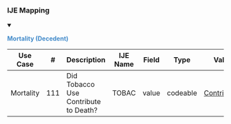 ### IJE Mapping

<style>
 .context-menu {cursor: context-menu; color: #438bca;}
 .context-menu:hover {opacity: 0.5;}
</style>
<details open>

<summary>

<strong class='context-menu'> Mortality (Decedent) </strong>

</summary>
<table class='grid'>
<thead>
  <tr>
    <th style='text-align: center'><strong>Use Case</strong></th>
    <th><strong>#</strong></th>
    <th><strong>Description</strong></th>
    <th><strong>IJE Name</strong></th>
    <th><strong>Field</strong></th>
    <th><strong>Type</strong></th>
    <th><strong>Value Set/Comments</strong></th>
  </tr>
</thead>
<tbody>
<tr>
  <td style='text-align: center'>Mortality</td>
  <td>111</td>
  <td>Did Tobacco Use Contribute to Death?</td>
  <td>TOBAC</td>
  <td>value</td>
  <td>codeable</td>
  <td><a href='ValueSet-vrdr-contributory-tobacco-use-vs.html'>ContributoryTobaccoUseVS</a></td>
</tr>

</tbody>
</table>

</details>
<p></p>

